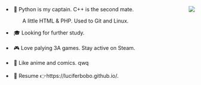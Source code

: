 <img align="right" src='https://github-readme-stats.vercel.app/api?username=luciferbobo&show_icons=true&title_color=fff&icon_color=79ff97&text_color=9f9f9f&bg_color=151515&hide=["contribs"]'>


<li>🔨 Python is my captain. C++ is the second mate. 
  
&nbsp;&nbsp;&nbsp;&nbsp;&nbsp;&nbsp;&nbsp; &nbsp;&nbsp; A little HTML & PHP. Used to Git and Linux.</li>

<li>🎓 Looking for further study.</li><br>

<li>🎮 Love palying 3A games. Stay active on Steam. </li><br>
  
<li>🎨 Like anime and comics. qwq</li><br>

<li>📄 Resume 👉https://luciferbobo.github.io/.</li>

